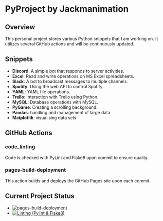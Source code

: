 # PyProject by Jackmanimation

## Overview

This personal project stores various Python snippets that I am working on. It utilizes several GitHub actions and will be continuously updated.

## Snippets

- **Discord**: A simple bot that responds to server activities.
- **Excel**: Read and write operations on MS Excel spreadsheets.
- **Slack**: A bot to broadcast messages to multiple channels.
- **Spotify**: Using the web API to control Spotify.
- **YAML**: YAML file operations.
- **Trello**: Interaction with Trello using Python.
- **MySQL**: Database operations with MySQL.
- **PyGame**: Creating a scrolling background.
- **Pandas**: handling and management of large data
- **Matplotlib**: visualising data sets

## GitHub Actions

### code_linting

Code is checked with PyLint and Flake8 upon commit to ensure quality.

### pages-build-deployment

This action builds and deploys the GitHub Pages site upon each commit.

## Current Project Status

- [![pages-build-deployment](https://github.com/denisjackman/pyproject/actions/workflows/pages/pages-build-deployment/badge.svg)](https://github.com/denisjackman/pyproject/actions/workflows/pages/pages-build-deployment)
- [![Linting (Pylint & Flake8)](https://github.com/denisjackman/pyproject/actions/workflows/code_linting.yml/badge.svg)](https://github.com/denisjackman/pyproject/actions/workflows/code_linting.yml)

